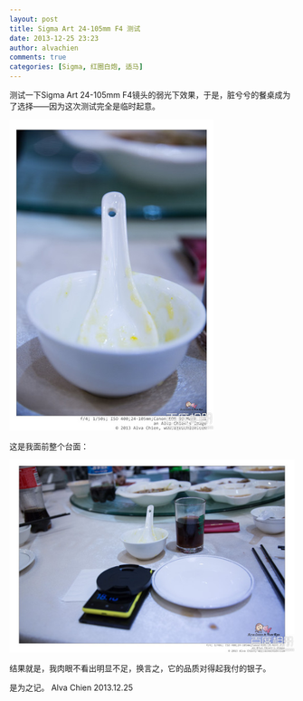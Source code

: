 ```yaml
---
layout: post
title: Sigma Art 24-105mm F4 测试
date: 2013-12-25 23:23
author: alvachien
comments: true
categories: [Sigma, 红圈白炮, 适马]
---
```

测试一下Sigma Art 24-105mm F4镜头的弱光下效果，于是，脏兮兮的餐桌成为了选择——因为这次测试完全是临时起意。

![这次一个脏兮兮的小碗](/assets/uploads/2013/12/8b82b9014a90f6033eb91f3a3b12b31bb051ed46.jpg)


这是我面前整个台面：

![台面，包括手机，镜头盖，餐盘，可乐，筷子等](/assets/uploads/2013/12/908fa0ec08fa513d5fb3efa33f6d55fbb2fbd9b6.jpg)

结果就是，我肉眼不看出明显不足，换言之，它的品质对得起我付的银子。

是为之记。
Alva Chien
2013.12.25
